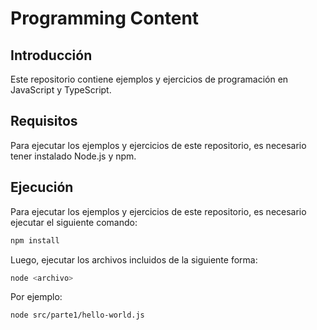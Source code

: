 # Programming Content

## Introducción

Este repositorio contiene ejemplos y ejercicios de programación en JavaScript y TypeScript.

## Requisitos

Para ejecutar los ejemplos y ejercicios de este repositorio, es necesario tener instalado Node.js y npm.

## Ejecución

Para ejecutar los ejemplos y ejercicios de este repositorio, es necesario ejecutar el siguiente comando:

```bash
npm install
```

Luego, ejecutar los archivos incluidos de la siguiente forma:

```bash
node <archivo>
```

Por ejemplo:

```bash
node src/parte1/hello-world.js
```
